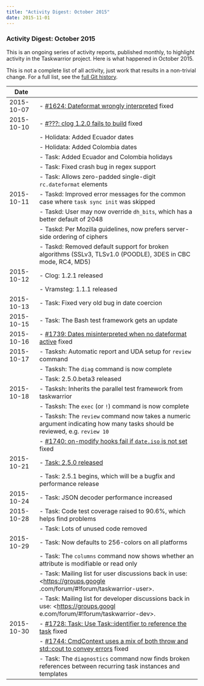 ```yaml
---
title: "Activity Digest: October 2015"
date: 2015-11-01
---
```


### Activity Digest: October 2015 

This is an ongoing series of activity reports, published monthly, to highlight activity in the Taskwarrior project.
Here is what happened in October 2015.

This is not a complete list of all activity, just work that results in a non-trivial change.
For a full list, see the [full Git history](https://github.com/GothenburgBitFactory/taskwarrior/commits/v2.5.0).

| Date       |                                                                                                                                                      |
|------------|------------------------------------------------------------------------------------------------------------------------------------------------------|
| 2015-10-07 | - [#1624: Dateformat wrongly interpreted](https://github.com/GothenburgBitFactory/taskwarrior/issues/1644) fixed                                     |
| 2015-10-10 | - [#???: clog 1.2.0 fails to build](https://github.com/GothenburgBitFactory/clog/issues) fixed                                                       |
|            | - Holidata: Added Ecuador dates                                                                                                                      |
|            | - Holidata: Added Colombia dates                                                                                                                     |
|            | - Task: Added Ecuador and Colombia holidays                                                                                                          |
|            | - Task: Fixed crash bug in regex support                                                                                                             |
|            | - Task: Allows zero-padded single-digit `rc.dateformat` elements                                                                                     |
| 2015-10-11 | - Taskd: Improved error messages for the common case where `task sync init` was skipped                                                              |
|            | - Taskd: User may now override `dh_bits`, which has a better default of 2048                                                                         |
|            | - Taskd: Per Mozilla guidelines, now prefers server-side ordering of ciphers                                                                         |
|            | - Taskd: Removed default support for broken algorithms (SSLv3, TLSv1.0 (POODLE), 3DES in CBC mode, RC4, MD5)                                         |
| 2015-10-12 | - Clog: 1.2.1 released                                                                                                                               |
|            | - Vramsteg: 1.1.1 released                                                                                                                           |
| 2015-10-13 | - Task: Fixed very old bug in date coercion                                                                                                          |
| 2015-10-15 | - Task: The Bash test framework gets an update                                                                                                       |
| 2015-10-16 | - [#1739: Dates misinterpreted when no dateformat active](https://github.com/GothenburgBitFactory/taskwarrior/issues/1739) fixed                     |
| 2015-10-17 | - Tasksh: Automatic report and UDA setup for `review` command                                                                                        |
|            | - Tasksh: The `diag` command is now complete                                                                                                         |
|            | - Task: 2.5.0.beta3 released                                                                                                                         |
| 2015-10-18 | - Tasksh: Inherits the parallel test framework from taskwarrior                                                                                      |
|            | - Tasksh: The `exec` (or `!`) command is now complete                                                                                                |
|            | - Tasksh: The `review` command now takes a numeric argument indicating how many tasks should be reviewed, e.g. `review 10`                           |
|            | - [#1740: on-modify hooks fail if `date.iso` is not set](https://github.com/GothenburgBitFactory/taskwarrior/issues/1740) fixed                      |
| 2015-10-21 | - [Task: 2.5.0 released](/news/news.20151021)                                                                                                        |
|            | - Task: 2.5.1 begins, which will be a bugfix and performance release                                                                                 |
| 2015-10-24 | - Task: JSON decoder performance increased                                                                                                           |
| 2015-10-28 | - Task: Code test coverage raised to 90.6%, which helps find problems                                                                                |
|            | - Task: Lots of unused code removed                                                                                                                  |
| 2015-10-29 | - Task: Now defaults to 256-colors on all platforms                                                                                                  |
|            | - Task: The `columns` command now shows whether an attribute is modifiable or read only                                                              |
|            | - Task: Mailing list for user discussions back in use: <https://groups.google .com/forum/#!forum/taskwarrior-user>.                                  |
|            | - Task: Mailing list for developer discussions back in use: <https://groups.googl e.com/forum/#!forum/taskwarrior-dev>.                              |
| 2015-10-30 | - [#1728: Task: Use Task::identifier to reference the task](https://github.com/GothenburgBitFactory/taskwarrior/issues/1728) fixed                   |
|            | - [#1744: CmdContext uses a mix of both throw and std::cout to convey errors](https://github.com/GothenburgBitFactory/taskwarrior/issues/1744) fixed |
|            | - Task: The `diagnostics` command now finds broken references between recurring task instances and templates                                         |
